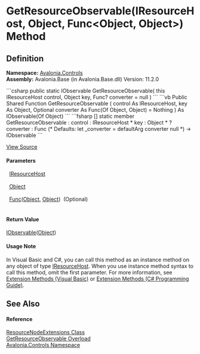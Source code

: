 # GetResourceObservable(IResourceHost, Object, Func&lt;Object, Object&gt;) Method




## Definition
**Namespace:** <a href="N_Avalonia_Controls">Avalonia.Controls</a>  
**Assembly:** Avalonia.Base (in Avalonia.Base.dll) Version: 11.2.0

<Tabs groupId="api-code-preview">
<TabItem value="csharp" label="C#">
```csharp
public static IObservable<Object?> GetResourceObservable(
	this IResourceHost control,
	Object key,
	Func<Object?, Object?>? converter = null
)
```
</TabItem>
<TabItem value="vb" label="VB">
```vb
<ExtensionAttribute>
Public Shared Function GetResourceObservable ( 
	control As IResourceHost,
	key As Object,
	Optional converter As Func(Of Object, Object) = Nothing
) As IObservable(Of Object)
```
</TabItem>
<TabItem value="fsharp" label="F#">
```fsharp
[<ExtensionAttribute>]
static member GetResourceObservable : 
        control : IResourceHost * 
        key : Object * 
        ?converter : Func<Object, Object> 
(* Defaults:
        let _converter = defaultArg converter null
*)
-> IObservable<Object> 
```
</TabItem>
</Tabs>



<a href="https://github.com/AvaloniaUI/Avalonia/tree/master/src/Avalonia.Base/Controls/ResourceNodeExtensions.cs#L108" title="View the source code">View Source</a>



#### Parameters
<dl><dt>  <a href="T_Avalonia_Controls_IResourceHost">IResourceHost</a></dt><dd> </dd><dt>  <a href="https://learn.microsoft.com/dotnet/api/system.object" target="_blank" rel="noopener noreferrer">Object</a></dt><dd> </dd><dt>  <a href="https://learn.microsoft.com/dotnet/api/system.func-2" target="_blank" rel="noopener noreferrer">Func</a>(<a href="https://learn.microsoft.com/dotnet/api/system.object" target="_blank" rel="noopener noreferrer">Object</a>, <a href="https://learn.microsoft.com/dotnet/api/system.object" target="_blank" rel="noopener noreferrer">Object</a>)  (Optional)</dt><dd> </dd></dl>

#### Return Value
<a href="https://learn.microsoft.com/dotnet/api/system.iobservable-1" target="_blank" rel="noopener noreferrer">IObservable</a>(<a href="https://learn.microsoft.com/dotnet/api/system.object" target="_blank" rel="noopener noreferrer">Object</a>)

#### Usage Note
In Visual Basic and C#, you can call this method as an instance method on any object of type <a href="T_Avalonia_Controls_IResourceHost">IResourceHost</a>. When you use instance method syntax to call this method, omit the first parameter. For more information, see <a href="https://docs.microsoft.com/dotnet/visual-basic/programming-guide/language-features/procedures/extension-methods" target="_blank" rel="noopener noreferrer">Extension Methods (Visual Basic)</a> or <a href="https://docs.microsoft.com/dotnet/csharp/programming-guide/classes-and-structs/extension-methods" target="_blank" rel="noopener noreferrer">Extension Methods (C# Programming Guide)</a>.

## See Also


#### Reference
<a href="T_Avalonia_Controls_ResourceNodeExtensions">ResourceNodeExtensions Class</a>  
<a href="Overload_Avalonia_Controls_ResourceNodeExtensions_GetResourceObservable">GetResourceObservable Overload</a>  
<a href="N_Avalonia_Controls">Avalonia.Controls Namespace</a>  

